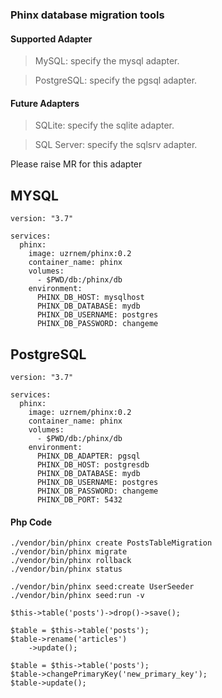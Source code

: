 ### Phinx database migration tools

#### Supported Adapter
> MySQL: specify the mysql adapter.

> PostgreSQL: specify the pgsql adapter.

#### Future Adapters
> SQLite: specify the sqlite adapter.

> SQL Server: specify the sqlsrv adapter.

Please raise MR for this adapter

## MYSQL
```
version: "3.7"

services:
  phinx:
    image: uzrnem/phinx:0.2
    container_name: phinx
    volumes:
      - $PWD/db:/phinx/db
    environment:
      PHINX_DB_HOST: mysqlhost
      PHINX_DB_DATABASE: mydb
      PHINX_DB_USERNAME: postgres
      PHINX_DB_PASSWORD: changeme
```


## PostgreSQL
```
version: "3.7"

services:
  phinx:
    image: uzrnem/phinx:0.2
    container_name: phinx
    volumes:
      - $PWD/db:/phinx/db
    environment:
      PHINX_DB_ADAPTER: pgsql
      PHINX_DB_HOST: postgresdb
      PHINX_DB_DATABASE: mydb
      PHINX_DB_USERNAME: postgres
      PHINX_DB_PASSWORD: changeme
      PHINX_DB_PORT: 5432
```

#### Php Code
```
./vendor/bin/phinx create PostsTableMigration
./vendor/bin/phinx migrate
./vendor/bin/phinx rollback
./vendor/bin/phinx status

./vendor/bin/phinx seed:create UserSeeder
./vendor/bin/phinx seed:run -v

$this->table('posts')->drop()->save();

$table = $this->table('posts');
$table->rename('articles')
    ->update();

$table = $this->table('posts');
$table->changePrimaryKey('new_primary_key');
$table->update();
```